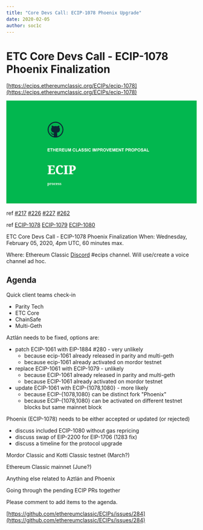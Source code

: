```yaml
---
title: "Core Devs Call: ECIP-1078 Phoenix Upgrade"
date: 2020-02-05
author: soc1c
---
```


# ETC Core Devs Call - ECIP-1078 Phoenix Finalization

[https://ecips.ethereumclassic.org/ECIPs/ecip-1078](https://ecips.ethereumclassic.org/ECIPs/ecip-1078)

![Core Devs Call: ECIP-1078 Phoenix Upgrade](./ethereum_classic_ecip_wallpaper.png)

ref [#217](https://github.com/ethereumclassic/ECIPs/issues/217) [#226](https://github.com/ethereumclassic/ECIPs/issues/226) [#227](https://github.com/ethereumclassic/ECIPs/issues/227) [#262](https://github.com/ethereumclassic/ECIPs/issues/262)

ref [ECIP-1078](https://ecips.ethereumclassic.org/ECIPs/ecip-1078) [ECIP-1079](https://ecips.ethereumclassic.org/ECIPs/ecip-1079) [ECIP-1080](https://ecips.ethereumclassic.org/ECIPs/ecip-1080)

ETC Core Devs Call - ECIP-1078 Phoenix Finalization
When: Wednesday, February 05, 2020, 4pm UTC, 60 minutes max.

Where: Ethereum Classic [Discord](https://discord.gg/dwxb6nf) #ecips channel. Will use/create a voice channel ad hoc.

## Agenda

Quick client teams check-in
* Parity Tech
* ETC Core
* ChainSafe
* Multi-Geth

Aztlán needs to be fixed, options are:
* patch ECIP-1061 with EIP-1884 #280 - very unlikely
    * because ecip-1061 already released in parity and multi-geth
    * because ecip-1061 already activated on mordor testnet
* replace ECIP-1061 with ECIP-1079 - unlikely
    * because ECIP-1061 already released in parity and multi-geth
    * because ECIP-1061 already activated on mordor testnet
* update ECIP-1061 with ECIP-{1078,1080} - more likely
    * because ECIP-{1078,1080} can be distinct fork "Phoenix"
    * because ECIP-{1078,1080} can be activated on different testnet blocks but same mainnet block

Phoenix (ECIP-1078) needs to be either accepted or updated (or rejected)
* discuss included ECIP-1080 without gas repricing
* discuss swap of EIP-2200 for EIP-1706 (1283 fix)
* discuss a timeline for the protocol upgrade

Mordor Classic and Kotti Classic testnet (March?)

Ethereum Classic mainnet (June?)

Anything else related to Aztlán and Phoenix

Going through the pending ECIP PRs together

Please comment to add items to the agenda.

[https://github.com/ethereumclassic/ECIPs/issues/284](https://github.com/ethereumclassic/ECIPs/issues/284)
